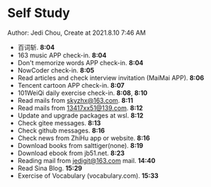 # Self Study

Author: Jedi Chou, Create at 2021.8.10 7:46 AM

* 百词斩. **8:04**
* 163 music APP check-in. **8:04**
* Don't memorize words APP check-in. **8:04**
* NowCoder check-in. **8:05**
* Read articles and check interview invitation (MaiMai APP). **8:06**
* Tencent cartoon APP check-in. **8:07**
* 101WeiQi daily exercise check-in. **8:08**, **8:10**
* Read mails from skyzhx@163.com. **8:11**
* Read mails from 13417xx51@139.com. **8:12**
* Update and upgrade packages at wsl. **8:12**
* Check gitee messages. **8:13**
* Check github messages. **8:16**
* Check news from ZhiHu app or website. **8:16**
* Download books from salttiger(none). **8:19**
* Download ebook from jb51.net. **8:23**
* Reading mail from jedigit@163.com mail. **14:40**
* Read Sina Blog. **15:29**
* Exercise of Vocabulary (vocabulary.com). **15:33**
